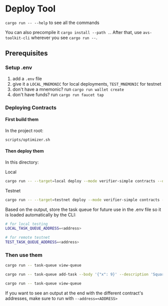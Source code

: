 # Deploy Tool

`cargo run -- --help` to see all the commands

You can also precompile it `cargo install --path .`.
After that, use `avs-toolkit-cli` wherever you see `cargo run --`.

## Prerequisites

### Setup .env

1. add a `.env` file
2. give it a `LOCAL_MNEMONIC` for local deployments, `TEST_MNEMONIC` for testnet
3. don't have a mnemonic? run `cargo run wallet create`
4. don't have funds? run `cargo run faucet tap`

### Deploying Contracts

#### First build them

In the project root:

```bash
scripts/optimizer.sh
```

#### Then deploy them

In this directory:

Local

```bash
cargo run -- --target=local deploy --mode verifier-simple contracts --operators wasmatic
```

Testnet

```bash
cargo run -- --target=testnet deploy --mode verifier-simple contracts --operators wasmatic
```

Based on the output, store the task queue for future use in the .env file so it
is loaded automatically by the CLI:

```bash
# for local testing
LOCAL_TASK_QUEUE_ADDRESS=<address>

# for remote testnet
TEST_TASK_QUEUE_ADDRESS=<address>
```

### Then use them

```bash
cargo run -- task-queue view-queue

cargo run -- task-queue add-task --body '{"x": 9}' --description 'Square nine'

cargo run -- task-queue view-queue
```

If you want to see an output at the end with the different contract's addresses, make sure to run with `--address=<ADDRESS>`
